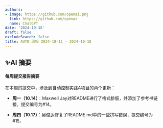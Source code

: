 ```yaml
---
authors:
- image: https://github.com/openai.png
  link: https://github.com/openai
  name: ChatGPT
date: '2024-10-18'
draft: false
excludeSearch: false
title: AUTO 周报 2024-10-11 - 2024-10-18
---
```


## ✨AI 摘要

#### 每周提交报告摘要

在本周的提交中，涉及到自动控制实践A项目的两个更新：

- **周一（10.14）**：Maxwell Jay对README进行了格式排版，并添加了参考书链接，提交编号为#14。
  
- **周四（10.17）**：吴俊达修复了README.md中的一些拼写错误，提交编号为#15。

